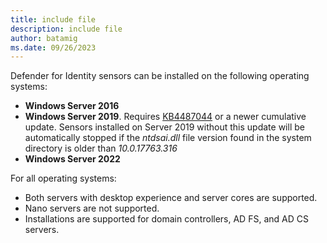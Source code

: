 ```yaml
---
title: include file
description: include file
author: batamig
ms.date: 09/26/2023
---
```


Defender for Identity sensors can be installed on the following operating systems:

- **Windows Server 2016**
- **Windows Server 2019**. Requires [KB4487044](https://support.microsoft.com/topic/february-12-2019-kb4487044-os-build-17763-316-6502eb5d-dde8-6902-e149-27ef359ed616) or a newer cumulative update. Sensors installed on Server 2019 without this update will be automatically stopped if the *ntdsai.dll* file version found in the system directory is older than *10.0.17763.316*
- **Windows Server 2022**

For all operating systems:

- Both servers with desktop experience and server cores are supported. 
- Nano servers are not supported.
- Installations are supported for domain controllers, AD FS, and AD CS servers.
<!--

The following table lists installation support across several operating system versions:

| Operating system version | Server with Desktop Experience | Server Core | Nano Server | Supported installations|
| ------------------------ | ----------------------------- | ------------ | -------------- | ----------------------- |
| Windows Server  2016         | ✔         | ✔          | Not supported    | Domain controller,  AD FS, AD CS        |
| Windows Server  2019 [<sup>*3*</sup>](#kb)       | ✔          | ✔     | Not supported    | Domain controller,  AD FS, AD CS        |
| Windows Server  2022         | ✔       | ✔       | Not supported     | Domain controller,  AD FS, AD CS        |


<a name="kb"></a><sup>*</sup> Requires [KB4487044](https://support.microsoft.com/topic/february-12-2019-kb4487044-os-build-17763-316-6502eb5d-dde8-6902-e149-27ef359ed616) or a newer cumulative update. Sensors installed on Server 2019 without this update will be automatically stopped if the *ntdsai.dll* file version found in the system directory is older than *10.0.17763.316*.
-->
